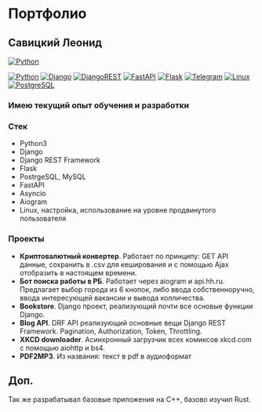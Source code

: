 # Портфолио
## Савицкий Леонид


[![Python](https://img.shields.io/badge/GitHub-100000?style=for-the-badge&logo=github&logoColor=white)](https://github.com/lenixlenixlenix)

[![Python](https://img.shields.io/badge/python-3670A0?style=for-the-badge&logo=python&logoColor=ffdd54)]()
[![Django](https://img.shields.io/badge/django-%23092E20.svg?style=for-the-badge&logo=django&logoColor=white)]()
[![DjangoREST](https://img.shields.io/badge/DJANGO-REST-88e86d?style=for-the-badge&logo=django&logoColor=white&color=3D9217&labelColor=gray)]()
[![FastAPI](https://img.shields.io/badge/FastAPI-005571?style=for-the-badge&logo=fastapi)]()
[![Flask](https://img.shields.io/badge/flask-%23000.svg?style=for-the-badge&logo=flask&logoColor=white)]()
[![Telegram](https://img.shields.io/badge/Rust-000000?style=for-the-badge&logo=rust&logoColor=white)]()
[![Linux](https://img.shields.io/badge/Linux-FCC624?style=for-the-badge&logo=linux&logoColor=black)]()
[![PostgreSQL](https://img.shields.io/badge/PostgreSQL-316192?style=for-the-badge&logo=postgresql&logoColor=white)]()

### Имею текущий опыт обучения и разработки
### Стек
- Python3
- Django
- Django REST Framework
- Flask
- PostrgeSQL, MySQL
- FastAPI
- Asyncio
- Aiogram
- Linux, настройка, использование на уровне продвинутого пользователя

### Проекты
- **Криптовалютный конвертер**. Работает по принципу: GET API данные, сохранить в .csv для кеширования и с помощью Ajax отобразить в настоящем времени.
- **Бот поиска работы в РБ**. Работает через aiogram и api.hh.ru. Предлагает выбор города из 6 кнопок, либо ввода собственноручно, ввода интересующей вакансии и вывода колличества.
- **Bookstore**. Django проект, реализующий почти все основые функции Django.
- **Blog API**. DRF API реализующий основные вещи Django REST Framework. Pagination, Authorization, Token, Throttling.
- **XKCD downloader**. Асинхронный загрузчик всех комиксов xkcd.com с помощью aiohttp и bs4.
- **PDF2MP3**. Из названия: текст в pdf в аудиоформат

## Доп.
Так же разрабатывал базовые приложения на C++, базово изучил Rust.
